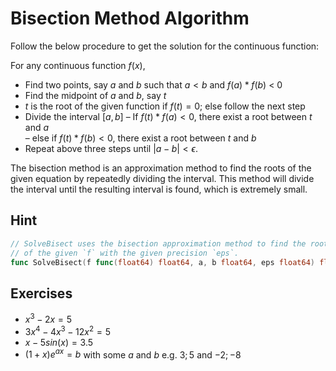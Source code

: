 # Bisection Method Algorithm

Follow the below procedure to get the solution for the continuous function:

For any continuous function $f(x)$,

-   Find two points, say $a$ and $b$ such that $a < b$ and $f(a)* f(b)$ < 0
-   Find the midpoint of $a$ and $b$, say $t$
-   $t$ is the root of the given function if $f(t) = 0$; else follow the next step
-   Divide the interval $[a, b]$ – If $f(t)*f(a) <0$, there exist a root between $t$ and $a$  
    – else if $f(t) *f (b) < 0$, there exist a root between $t$ and $b$
-   Repeat above three steps until $|a-b| < \epsilon$.

The bisection method is an approximation method to find the roots of the given equation by repeatedly dividing the interval. This method will divide the interval until the resulting interval is found, which is extremely small.

## Hint

```go
// SolveBisect uses the bisection approximation method to find the root
// of the given `f` with the given precision `eps`.
func SolveBisect(f func(float64) float64, a, b float64, eps float64) float64
```

## Exercises

- $x^3-2x=5$
- $3x^4-4x^3-12x^2=5$
- $x-5sin(x)=3.5$
- $(1+x)e^{ax}=b$ with some $a$ and $b$ e.g. $3; 5$ and $-2; -8$
